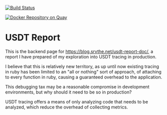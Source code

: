 [![Build Status](https://travis-ci.org/dalehamel/usdt-report-doc.svg?branch=master)](https://travis-ci.org/dalehamel/usdt-report-doc)

[![Docker Repository on Quay](https://quay.io/repository/dalehamel/usdt-report-doc/status "Docker Repository on Quay")](https://quay.io/repository/dalehamel/usdt-report-doc?tab=builds)
# USDT Report

This is the backend page for https://blog.srvthe.net/usdt-report-doc/,
a report I have prepared of my exploration into USDT tracing in production.

I believe that this is relatively new territory, as up until now existing tracing
in ruby has been limited to an "all or nothing" sort of approach, of attaching to every
function in ruby, causing a guaranteed overhead to the application.

This debugging tax may be a reasonable compromise in development environments, but
why should it need to be so in production?

USDT tracing offers a means of only analyzing code that needs to be analyzed, which
reduce the overhead of collecting metrics.

